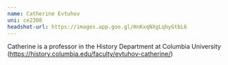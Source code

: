 ```yaml
---
name: Catherine Evtuhov
uni: ce2308
headshot-url: https://images.app.goo.gl/HnKxqNXgLqhyGtbL6
---
```


Catherine is a professor in the History Department at Columbia University (https://history.columbia.edu/faculty/evtuhov-catherine/)